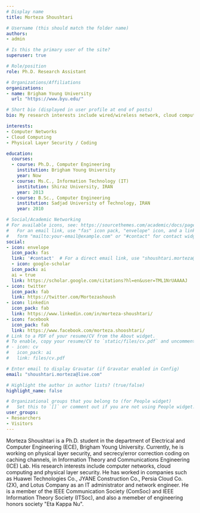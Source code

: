 ```yaml
---
# Display name
title: Morteza Shoushtari

# Username (this should match the folder name)
authors:
- admin

# Is this the primary user of the site?
superuser: true

# Role/position
role: Ph.D. Research Assistant

# Organizations/Affiliations
organizations:
- name: Brigham Young University
  url: "https://www.byu.edu/"

# Short bio (displayed in user profile at end of posts)
bio: My research interests include wired/wireless network, cloud computing and Physical Layer Security / Coding.

interests:
- Computer Networks
- Cloud Computing
- Physical Layer Security / Coding

education:
  courses:
  - course: Ph.D., Computer Engineering
    institution: Brigham Young University
    year: Now
  - course: Ms.C., Information Technology (IT)
    institution: Shiraz University, IRAN
    year: 2013
  - course: B.Sc., Computer Engineering
    institution: Sadjad University of Technology, IRAN
    year: 2010

# Social/Academic Networking
# For available icons, see: https://sourcethemes.com/academic/docs/page-builder/#icons
#   For an email link, use "fas" icon pack, "envelope" icon, and a link in the
#   form "mailto:your-email@example.com" or "#contact" for contact widget.
social:
- icon: envelope
  icon_pack: fas
  link: '#contact'  # For a direct email link, use "shoushtari.morteza@live.com".
  - icon: google-scholar
  icon_pack: ai
  ai = true
  link: https://scholar.google.com/citations?hl=en&user=TML1NrUAAAAJ
- icon: twitter
  icon_pack: fab
  link: https://twitter.com/Mortezashoush
- icon: linkedin
  icon_pack: fab
  link: https://www.linkedin.com/in/morteza-shoushtari/
- icon: facebook
  icon_pack: fab
  link: https://www.facebook.com/morteza.shooshtari/
# Link to a PDF of your resume/CV from the About widget.
# To enable, copy your resume/CV to `static/files/cv.pdf` and uncomment the lines below.
# - icon: cv
#   icon_pack: ai
#   link: files/cv.pdf

# Enter email to display Gravatar (if Gravatar enabled in Config)
email: "shoushtari.morteza@live.com"

# Highlight the author in author lists? (true/false)
highlight_name: false

# Organizational groups that you belong to (for People widget)
#   Set this to `[]` or comment out if you are not using People widget.
user_groups:
- Researchers
- Visitors
---
```


Morteza Shoushtari is a Ph.D. student in the department of Electrical and Computer Engineering (ECE), Brigham Young University. Currently, he is working on physical layer security, and secrecy/error correction coding on caching channels, in Information Theory and Communications Engineering (ICE) Lab. His research interests include computer networks, cloud computing and physical layer security.
He has worked in companies such as Huawei Technologies Co., JYANE Construction Co., Persia Cloud Co. (2X), and Lotus Company as an IT administrator and network engineer. He is a member of the IEEE Communication Society (ComSoc) and IEEE Information Theory Society (ITSoc), and also a memeber of engineering honors society "Eta Kappa Nu".
